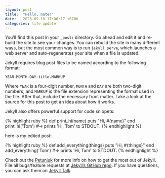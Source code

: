 ```yaml
---
layout: post
title:  "Hello, mate!"
date:   2023-09-10 17:06:17 +0700
categories: life update
---
```

You’ll find this post in your `_posts` directory. Go ahead and edit it and re-build the site to see your changes. You can rebuild the site in many different ways, but the most common way is to run `jekyll serve`, which launches a web server and auto-regenerates your site when a file is updated.

Jekyll requires blog post files to be named according to the following format:

`YEAR-MONTH-DAY-title.MARKUP`

Where `YEAR` is a four-digit number, `MONTH` and `DAY` are both two-digit numbers, and `MARKUP` is the file extension representing the format used in the file. After that, include the necessary front matter. Take a look at the source for this post to get an idea about how it works.

Jekyll also offers powerful support for code snippets:

{% highlight ruby %}
def print_hi(name)
  puts "Hi, #{name}"
end
print_hi('Tom')
#=> prints 'Hi, Tom' to STDOUT.
{% endhighlight %}

here is my edited post:

{% highlight ruby %}
def add_everything(things)
  puts "Hi, #{things}"
end
add_everything('Tom')
#=> prints 'Hi, Tom' to STDOUT.
{% endhighlight %}

Check out the [Petunjuk][petunjuk] for more info on how to get the most out of Jekyll. File all bugs/feature requests at [Jekyll’s GitHub repo][jekyll-gh]. If you have questions, you can ask them on [Jekyll Talk][jekyll-talk].

[petunjuk]: https://jekyllrb.com/docs/sdsd
[jekyll-gh]:   https://github.com/jekyll/jekyll
[jekyll-talk]: https://talk.jekyllrb.com/
